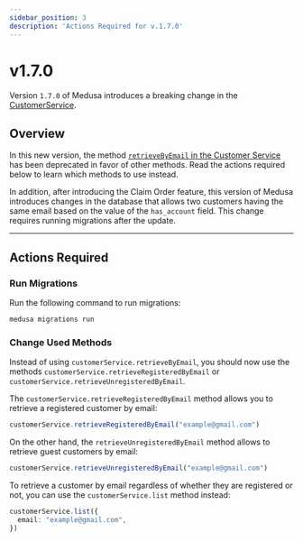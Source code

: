 ```yaml
---
sidebar_position: 3
description: 'Actions Required for v.1.7.0'
---
```


# v1.7.0

Version `1.7.0` of Medusa introduces a breaking change in the [CustomerService](../../../../references/services/classes/CustomerService.md).

## Overview

In this new version, the method [`retrieveByEmail` in the Customer Service](../../../../references/services/classes/CustomerService.md#retrievebyemail) has been deprecated in favor of other methods. Read the actions required below to learn which methods to use instead.

In addition, after introducing the Claim Order feature, this version of Medusa introduces changes in the database that allows two customers having the same email based on the value of the `has_account` field. This change requires running migrations after the update.

---

## Actions Required

### Run Migrations

Run the following command to run migrations:

```bash
medusa migrations run
```

### Change Used Methods

Instead of using `customerService.retrieveByEmail`, you should now use the methods `customerService.retrieveRegisteredByEmail` or `customerService.retrieveUnregisteredByEmail`.

The `customerService.retrieveRegisteredByEmail` method allows you to retrieve a registered customer by email:

```ts
customerService.retrieveRegisteredByEmail("example@gmail.com")
```

On the other hand, the `retrieveUnregisteredByEmail` method allows to retrieve guest customers by email:

```jsx
customerService.retrieveUnregisteredByEmail("example@gmail.com")
```

To retrieve a customer by email regardless of whether they are registered or not, you can use the `customerService.list` method instead:

```ts
customerService.list({
  email: "example@gmail.com",
})
```
